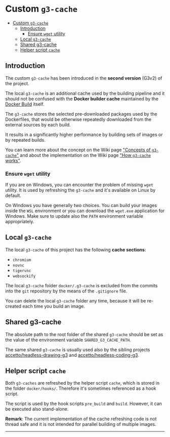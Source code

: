 # Custom `g3-cache`

- [Custom `g3-cache`](#custom-g3-cache)
  - [Introduction](#introduction)
    - [Ensure `wget` utility](#ensure-wget-utility)
  - [Local `g3-cache`](#local-g3-cache)
  - [Shared g3-cache](#shared-g3-cache)
  - [Helper script `cache`](#helper-script-cache)

## Introduction

The custom `g3-cache` has been introduced in the **second version** (G3v2) of the project.

The local `g3-cache` is an additional cache used by the building pipeline and it should not be confused with the **Docker builder cache** maintained by the [Docker Build][docker-doc-docker-build] itself.

The `g3-cache` stores the selected pre-downloaded packages used by the Dockerfiles, that would be otherwise repeatedly downloaded from the external sources by each build.

It results in a significantly higher performance by building sets of images or by repeated builds.

You can learn more about the concept on the Wiki page ["Concepts of `g3-cache`"][this-wiki-concepts-of-g3-cache] and about the implementation on the Wiki page ["How `g3-cache` works"][this-wiki-how-g3-cache-works].

### Ensure `wget` utility

If you are on Windows, you can encounter the problem of missing `wget` utility. It is used by refreshing the `g3-cache` and it's available on Linux by default.

On Windows you have generally two choices. You can build your images inside the `WSL` environment or you can download the `wget.exe` application for Windows. Make sure to update also the `PATH` environment variable appropriately.

## Local `g3-cache`

The local `g3-cache` of this project has the following **cache sections**:

- `chromium`
- `novnc`
- `tigervnc`
- `websockify`

The local `g3-cache` folder `docker/.g3-cache` is excluded from the commits into the `git` repository by the means of the `.gitignore` file.

You can delete the local `g3-cache` folder any time, because it will be re-created each time you build an image.

## Shared g3-cache

The absolute path to the root folder of the shared `g3-cache` should be set as the value of the environment variable `SHARED_G3_CACHE_PATH`.

The same shared `g3-cache` is usually used also by the sibling projects [accetto/headless-drawing-g3][accetto-github-headless-drawing-g3] and [accetto/headless-coding-g3][accetto-github-headless-coding-g3].

## Helper script `cache`

Both `g3-caches` are refreshed by the helper script `cache`, which is stored in the folder `docker/hooks/`. Therefore it's sometimes referenced as a hook script.

The script is used by the hook scripts `pre_build` and `build`. However, it can be executed also stand-alone.

**Remark**: The current implementation of the cache refreshing code is not thread safe and it is not intended for parallel building of multiple images.

***

[this-wiki-concepts-of-g3-cache]: https://github.com/accetto/ubuntu-vnc-xfce-g3/wiki/Concepts-of-g3-cache
[this-wiki-how-g3-cache-works]: https://github.com/accetto/ubuntu-vnc-xfce-g3/wiki/How-g3-cache-works

[accetto-github-headless-coding-g3]:https://github.com/accetto/headless-coding-g3
[accetto-github-headless-drawing-g3]: https://github.com/accetto/headless-drawing-g3

[docker-doc-docker-build]: https://docs.docker.com/develop/develop-images/build_enhancements/
